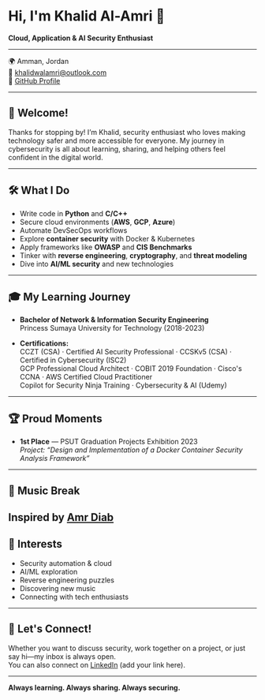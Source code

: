 # Hi, I'm Khalid Al-Amri 👋

**Cloud, Application & AI Security Enthusiast**

---

🌍 Amman, Jordan  
📧 khalidwalamri@outlook.com  
🔗 [GitHub Profile](https://github.com/khalidwalidalamri)

---

## 👋 Welcome!

Thanks for stopping by! I’m Khalid, security enthusiast who loves making technology safer and more accessible for everyone. My journey in cybersecurity is all about learning, sharing, and helping others feel confident in the digital world.

---

## 🛠️ What I Do

- Write code in **Python** and **C/C++**
- Secure cloud environments (**AWS**, **GCP**, **Azure**)
- Automate DevSecOps workflows
- Explore **container security** with Docker & Kubernetes
- Apply frameworks like **OWASP** and **CIS Benchmarks**
- Tinker with **reverse engineering**, **cryptography**, and **threat modeling**
- Dive into **AI/ML security** and new technologies

---

## 🎓 My Learning Journey

- **Bachelor of Network & Information Security Engineering**  
  Princess Sumaya University for Technology (2018-2023)

- **Certifications:**  
  CCZT (CSA) · Certified AI Security Professional · CCSKv5 (CSA) · Certified in Cybersecurity (ISC2)  
  GCP Professional Cloud Architect · COBIT 2019 Foundation · Cisco's CCNA · AWS Certified Cloud Practitioner  
  Copilot for Security Ninja Training · Cybersecurity & AI (Udemy)

---

## 🏆 Proud Moments

- **1st Place** — PSUT Graduation Projects Exhibition 2023  
  _Project: “Design and Implementation of a Docker Container Security Analysis Framework”_


---

## 🎵 Music Break

Inspired by [Amr Diab](https://www.anghami.com/artist/72)
---

## 🌱 Interests

- Security automation & cloud
- AI/ML exploration
- Reverse engineering puzzles
- Discovering new music
- Connecting with tech enthusiasts

---

## 🤝 Let's Connect!

Whether you want to discuss security, work together on a project, or just say hi—my inbox is always open.  
You can also connect on [LinkedIn](#) (add your link here).

---

**Always learning. Always sharing. Always securing.**
